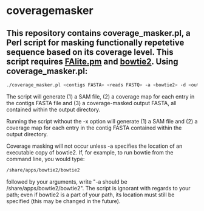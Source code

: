 coveragemasker
==============
This repository contains coverage_masker.pl, a Perl script for masking functionally repetetive sequence based on its coverage level. This script requires <a href="https://github.com/KorfLab/Perl_utils/blob/master/FAlite.pm">FAlite.pm</a> and <a href="https://github.com/BenLangmead/bowtie2">bowtie2</a>.
Using coverage_masker.pl:
-------------------------
```bash
./coverage_masker.pl <contigs FASTA> <reads FASTQ> -a <bowtie2> -d <output directory> -x <coverage threshold>
```
The script will generate (1) a SAM file, (2) a coverage map for each entry in the contigs FASTA file and (3) a coverage-masked output FASTA, all contained within the output directory.

Running the script without the -x option will generate (1) a SAM file and (2) a coverage map for each entry in the contig FASTA contained within the output directory.

Coverage masking will not occur unless -a specifies the location of an executable copy of bowtie2. If, for example, to run bowtie from the command line, you would type:
```bash
/share/apps/bowtie2/bowtie2
```
followed by your arguments, write "-a should be /share/apps/bowtie2/bowtie2". The script is ignorant with regards to your path; even if bowtie2 is a part of your path, its location must still be specified (this may be changed in the future).
